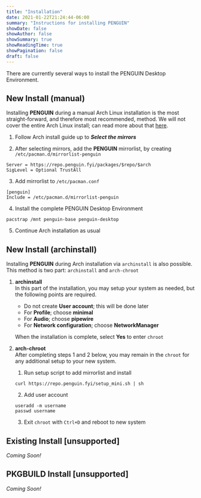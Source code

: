 ```yaml
---
title: "Installation"
date: 2021-01-22T21:24:44-06:00
summary: "Instructions for installing PENGUIN"
showDate: false
showAuthor: false
showSummary: true
showReadingTime: true
showPagination: false
draft: false
---
```


There are currently several ways to install the PENGUIN Desktop Environment.

## New Install (manual)
Installing **PENGUIN** during a manual Arch Linux installation is the most straight-forward, and therefore most recommended, method. We will not cover the entire Arch Linux install; can read more about that [here](https://wiki.archlinux.org/title/Installation_guide).

1. Follow Arch install guide up to ***Select the mirrors***

2. After selecting mirrors, add the **PENGUIN** mirrorlist, by creating `/etc/pacman.d/mirrorlist-penguin`
```
Server = https://repo.penguin.fyi/packages/$repo/$arch
SigLevel = Optional TrustAll

```

3. Add mirrorlist to `/etc/pacman.conf`
```
[penguin]
Include = /etc/pacman.d/mirrorlist-penguin

```

4. Install the complete PENGUIN Desktop Environment
```
pacstrap /mnt penguin-base penguin-desktop

```

5. Continue Arch installation as usual


## New Install (archinstall)
Installing **PENGUIN** during Arch installation via `archinstall` is also possible. This method is two part: `archinstall` and `arch-chroot`

1. **archinstall**  
  In this part of the installation, you may setup your system as needed, but the following points are required.
  
    - Do not create **User account**; this will be done later
    - For **Profile**; choose **minimal**
    - For **Audio**; choose **pipewire**
    - For **Network configuration**; choose **NetworkManager**
  
    When the installation is complete, select **Yes** to enter `chroot`

2. **arch-chroot**  
  After completing steps 1 and 2 below, you may remain in the `chroot` for any additional setup to your new system.

    1. Run setup script to add mirrorlist and install 
    ```
    curl https://repo.penguin.fyi/setup_mini.sh | sh
    
    ```
    
    2. Add user account
    ```
    useradd -m username
    passwd username
    
    ```

    3. Exit `chroot` with `Ctrl+D` and reboot to new system

## Existing Install [unsupported]

*Coming Soon!*

## PKGBUILD Install [unsupported]

*Coming Soon!*


